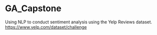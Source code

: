 # GA_Capstone
Using NLP to conduct sentiment analysis using the Yelp Reviews dataset.
https://www.yelp.com/dataset/challenge
